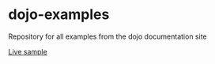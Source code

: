 dojo-examples
=============

Repository for all examples from the dojo documentation site

[Live sample](http://azmikamis.github.io/dojo-examples/)
